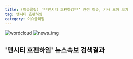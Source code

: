 ```yaml
---
title: (이슈클립) '**맨시티 호펜하임**' 관련 이슈, 기사 모아 보기
tag: 맨시티 호펜하임
category: 이슈클리핑
---
```

![wordcloud](https://s3.ap-northeast-2.amazonaws.com/lyrics101-wordcloud/2018-10-03-1538505054.png)
![news_img](https://user-images.githubusercontent.com/42597476/44507050-1206f400-a6e4-11e8-8d98-7ffbfebb353f.png)
## **'**맨시티 호펜하임**'** 뉴스속보 검색결과

